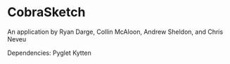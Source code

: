 CobraSketch
=========
An application by Ryan Darge, Collin McAloon, Andrew Sheldon, and Chris Neveu

Dependencies:
Pyglet
Kytten